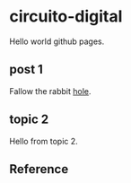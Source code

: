 # circuito-digital

Hello world github pages. 

## post 1

Fallow the rabbit [hole](/posts/post_1.md). 

## topic 2

Hello from topic 2.

## Reference
